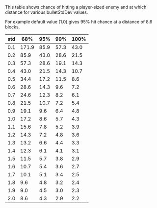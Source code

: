 This table shows chance of hitting a player-sized enemy and at which distance for various bulletStdDev values.

For example default value (1.0) gives 95% hit chance at a distance of 8.6 blocks.

std |   68% |  95% |  99% | 100%
----|-------|------|------|-----
0.1 | 171.9 | 85.9 | 57.3 | 43.0
0.2 |  85.9 | 43.0 | 28.6 | 21.5
0.3 |  57.3 | 28.6 | 19.1 | 14.3
0.4 |  43.0 | 21.5 | 14.3 | 10.7
0.5 |  34.4 | 17.2 | 11.5 |  8.6
0.6 |  28.6 | 14.3 |  9.6 |  7.2
0.7 |  24.6 | 12.3 |  8.2 |  6.1
0.8 |  21.5 | 10.7 |  7.2 |  5.4
0.9 |  19.1 |  9.6 |  6.4 |  4.8
1.0 |  17.2 |  8.6 |  5.7 |  4.3
1.1 |  15.6 |  7.8 |  5.2 |  3.9
1.2 |  14.3 |  7.2 |  4.8 |  3.6
1.3 |  13.2 |  6.6 |  4.4 |  3.3
1.4 |  12.3 |  6.1 |  4.1 |  3.1
1.5 |  11.5 |  5.7 |  3.8 |  2.9
1.6 |  10.7 |  5.4 |  3.6 |  2.7
1.7 |  10.1 |  5.1 |  3.4 |  2.5
1.8 |   9.6 |  4.8 |  3.2 |  2.4
1.9 |   9.0 |  4.5 |  3.0 |  2.3
2.0 |   8.6 |  4.3 |  2.9 |  2.2
